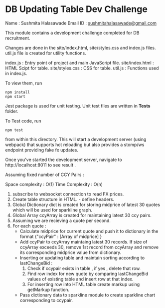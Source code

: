 DB Updating Table Dev Challenge
===============================
Name : Sushmita Halasawade
Email ID : sushmitahalasawade@gmail.com

This module contains a development challenge completed for DB recruitment.

Changes are done in the site/index.html, site/styles.css and index.js files.
util.js file is created for utility functions.

index.js : Entry point of project and main JavaScript file.
site/index.html : HTML Scipt for table.
site/styles.css : CSS for table.
util.js : Functions used in index.js.


To view them, run

```
npm install
npm start
```

Jest package is used for unit testing.
Unit test files are written in __Tests__ folder.

To Test code, run

```
npm test
```

from within this directory.  This will start a development server (using webpack)
that supports hot reloading but also provides a stomp/ws endpoint providing fake
fx updates.

Once you've started the development server, navigate to http://localhost:8011
to see result .

Assuming fixed number of CCY Pairs :

Space complexity : O(1)
Time Complexity : O(n)  

1. subscribe to websocket connection to read FX prices.
2. Create table structure in HTML. - define headers.
3. Global Dictionary dict is created for storing midprice of latest 30 quotes which will be used for sparkline graph.
4. Global Array ccyArray  is created for maintaining latest 30 ccy pairs.
5. Assuming we are recieving a quote per second.
6. For each quote :
    - Calculate midprice for current quote and push it to dictionary in the format {"ccyPair" : [Array of midprice] }
    - Add ccyPair to ccyArray maintaing latest 30 records.
           If size of ccyArray exceeds 30, remove 1st record from ccyArray and remove its corresponding midprice value from dictionary.
    - Inserting or updating table and maintain sorting according to lastChangeBid :
        1. Check if ccypair exists in table , if yes , delete that row.
        2. Find row index for new quote by comparing lastChangeBid values of existing table and insert row at that index.
        3. For inserting row into HTML table create markup using getMarkup function.
    - Pass dictionary data to sparkline module to create sparkline chart corresponding to ccypair.    
